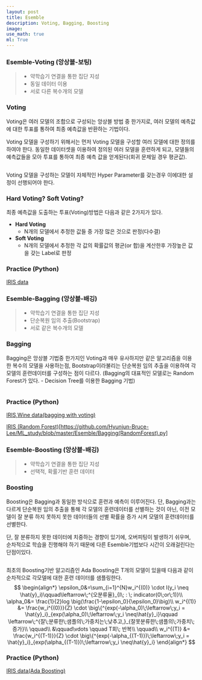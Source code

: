 ```yaml
---
layout: post
title: Esemble
description: Voting, Bagging, Boosting
image:
use_math: true
ml: True
---
```


### Esemble-Voting (앙상블-보팅)

> - 약학습기 연결을 통한 집단 지성
> - 동일 데이터 이용
> - 서로 다른 복수개의 모델

 ### Voting

Voting은 여러 모델의 조합으로 구성되는 앙상블 방법 중 한가지로, 여러 모델의 예측값에 대한 투표를 통하여 최종 예측값을 반환하는 기법이다.

Voting 모델을 구성하기 위해서는 먼저 Voting 모델을 구성할 여러 모델에 대한 정의를 하여야 한다. 동일한 데이터셋을 이용하여 정의된 여러 모델을 훈련하게 되고, 모델들의 예측값들을 모아 투표를 통하여 최종 예측 값을 얻게된다(회귀 문제일 경우 평균값).

<center><img src="{{ "/assets/images/Ensemble/Ensemble_voting.PNG" | absolute_url }}" width = 'auto' height = 'auto' alt="" /></center>

Voting 모델을 구성하는 모델이 자체적인 Hyper Parameter를 갖는경우 이에대한 설정이 선행되어야 한다.



### Hard Voting? Soft Voting?

최종 예측값을 도출하는 투표(Voting)방법은 다음과 같은 2가지가 있다.

- **Hard Voting**
  - N개의 모델에서 추정한 값들 중 가장 많은 것으로 판정(다수결)
- **Soft Voting**
  - N개의 모델에서 추정한 각 값의 확률값의 평균(or 합)을 계산한후 가장높은 값을 갖는 Label로 판정



### Practice (Python)

[IRIS data](https://github.com/Hyunjun-Bruce-Lee/ML_study/blob/master/Esemble/VoteClassifier.py)







### Esemble-Bagging (앙상블-배깅)

> - 약학습기 연결을 통한 집단 지성
> - 단순복원 임의 추출(Bootstrap)
> - 서로 같은 복수개의 모델

 ### Bagging

Bagging은 앙상블 기법중 한가지인 Voting과 매우 유사하지만 같은 알고리즘을 이용한 복수의 모델을 사용하는점, Bootstrap이라불리는 단순복원 임의 추출을 이용하여 각 모델의 훈련데이터를 구성하는 점이 다르다. (Bagging의 대표적인 모델로는 Random Forest가 있다. - Decision Tree를 이용한 Bagging 기법)

<center><img src="{{ "/assets/images/Ensemble/Ensemble_bagging.PNG" | absolute_url }}" width = 'auto' height = 'auto' alt="" /></center>



### Practice (Python)

[IRIS,Wine data(bagging with voting)](https://github.com/Hyunjun-Bruce-Lee/ML_study/blob/master/Esemble/Bagging.py)

[IRIS (Random Forest)]()[https://github.com/Hyunjun-Bruce-Lee/ML_study/blob/master/Esemble/Bagging(RandomForest).py]





### Esemble-Boosting (앙상블-배깅)

> - 약학습기 연결을 통한 집단 지성
> - 선택적, 확률기반 훈련 데이터



### Boosting

Boosting은 Bagging과 동일한 방식으로 훈련과 예측이 이루어진다. 단, Bagging과는 다르게 단순복원 임의 추출을 통해 각 모델의 훈련데이터를 선별하는 것이 아닌, 이전 모델이 잘 분류 하지 못하지 못한 데이터들의 선별 확률을 증가 시켜 모델의 훈련데이터를 선별한다.

단, 잘 분류하지 못한 데이터에 치중하는 경향이 있기에, 오버피팅이 발생하기 쉬우며, 순차적으로 학습을 진행해야 하기 때문에 다른 Esemble기법보다 시간이 오래걸린다는 단점이있다.

<center><img src="{{ "/assets/images/Ensemble/Ensemble_boosting.PNG" | absolute_url }}" width = 'auto' height = 'auto' alt="" /></center>



최초의 Boosting기반 알고리즘인 Ada Boosting은 T개의 모델이 있을때 다음과 같이 순차적으로 각모델에 대한 훈련 데이터를 샘플링한다.
$$
\begin{align*}
\epsilon_0&=\sum_{i=1}^{N}w_i^{(0)} \cdot I(y_i \neq \hat{y}_i)\qquad\leftarrow\;^{오분류율}_{I\; : \; indicator(0\;or\;1)}\\
\alpha_0&= \frac{1}{2}log \big(\frac{1-\epsilon_0}{\epsilon_0}\big)\\
w_i^{(1)} &= \frac{w_i^{(0)}}{Z} \cdot \big\{^{exp(-\alpha_0)\;\leftarrow\;y_i = \hat{y}_i}_{exp(\alpha_0)\;\leftarrow\;y_i \neq\hat{y}_i}\qquad \leftarrow\;^{잘\;분류한\;샘플의\;가중치는\;낮추고,}_{잘못분류한\;샘플의\;가중치\;증가}\\
\qquad\\
&\qquad\vdots \qquad T회\; 반복\\
\qquad\\
w_i^{(T)} &= \frac{w_i^{(T-1)}}{Z} \cdot \big\{^{exp(-\alpha_{(T-1)})\;\leftarrow\;y_i = \hat{y}_i}_{exp(\alpha_{(T-1)})\;\leftarrow\;y_i \neq\hat{y}_i}
\end{align*}
$$




### Practice (Python)

[IRIS data(Ada Boosting)](https://github.com/Hyunjun-Bruce-Lee/ML_study/blob/master/Esemble/AdaBoost.py)

